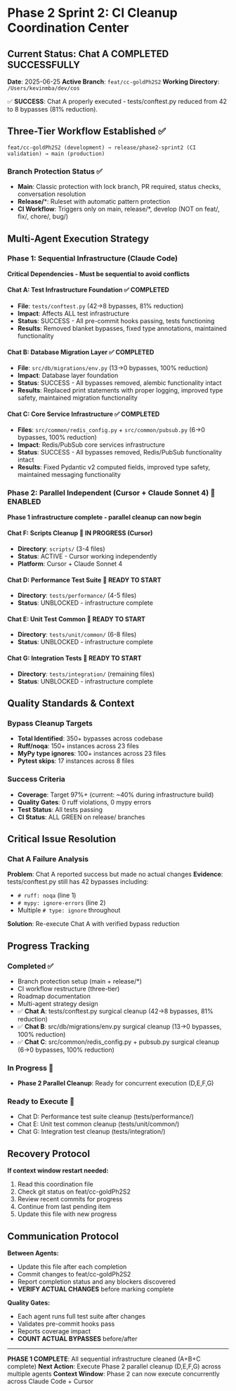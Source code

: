 # Phase 2 Sprint 2: CI Cleanup Coordination Center

## Current Status: Chat A COMPLETED SUCCESSFULLY
**Date**: 2025-06-25
**Active Branch**: `feat/cc-goldPh2S2`
**Working Directory**: `/Users/kevinmba/dev/cos`

✅ **SUCCESS**: Chat A properly executed - tests/conftest.py reduced from 42 to 8 bypasses (81% reduction).

## Three-Tier Workflow Established ✅
```
feat/cc-goldPh2S2 (development) → release/phase2-sprint2 (CI validation) → main (production)
```

### Branch Protection Status ✅
- **Main**: Classic protection with lock branch, PR required, status checks, conversation resolution
- **Release/***: Ruleset with automatic pattern protection
- **CI Workflow**: Triggers only on main, release/*, develop (NOT on feat/, fix/, chore/, bug/)

## Multi-Agent Execution Strategy

### Phase 1: Sequential Infrastructure (Claude Code)
**Critical Dependencies - Must be sequential to avoid conflicts**

#### Chat A: Test Infrastructure Foundation ✅ **COMPLETED**
- **File**: `tests/conftest.py` (42→8 bypasses, 81% reduction)
- **Impact**: Affects ALL test infrastructure
- **Status**: SUCCESS - All pre-commit hooks passing, tests functioning
- **Results**: Removed blanket bypasses, fixed type annotations, maintained functionality

#### Chat B: Database Migration Layer ✅ **COMPLETED**
- **File**: `src/db/migrations/env.py` (13→0 bypasses, 100% reduction)
- **Impact**: Database layer foundation
- **Status**: SUCCESS - All bypasses removed, alembic functionality intact
- **Results**: Replaced print statements with proper logging, improved type safety, maintained migration functionality

#### Chat C: Core Service Infrastructure ✅ **COMPLETED**
- **Files**: `src/common/redis_config.py` + `src/common/pubsub.py` (6→0 bypasses, 100% reduction)
- **Impact**: Redis/PubSub core services infrastructure
- **Status**: SUCCESS - All bypasses removed, Redis/PubSub functionality intact
- **Results**: Fixed Pydantic v2 computed fields, improved type safety, maintained messaging functionality

### Phase 2: Parallel Independent (Cursor + Claude Sonnet 4) 🚀 **ENABLED**
**Phase 1 infrastructure complete - parallel cleanup can now begin**

#### Chat F: Scripts Cleanup 🚀 **IN PROGRESS (Cursor)**
- **Directory**: `scripts/` (3-4 files)
- **Status**: ACTIVE - Cursor working independently
- **Platform**: Cursor + Claude Sonnet 4

#### Chat D: Performance Test Suite 🚀 **READY TO START**
- **Directory**: `tests/performance/` (4-5 files)
- **Status**: UNBLOCKED - infrastructure complete

#### Chat E: Unit Test Common 🚀 **READY TO START**
- **Directory**: `tests/unit/common/` (6-8 files)
- **Status**: UNBLOCKED - infrastructure complete

#### Chat G: Integration Tests 🚀 **READY TO START**
- **Directory**: `tests/integration/` (remaining files)
- **Status**: UNBLOCKED - infrastructure complete

## Quality Standards & Context

### Bypass Cleanup Targets
- **Total Identified**: 350+ bypasses across codebase
- **Ruff/noqa**: 150+ instances across 23 files
- **MyPy type ignores**: 100+ instances across 23 files
- **Pytest skips**: 17 instances across 8 files

### Success Criteria
- **Coverage**: Target 97%+ (current: ~40% during infrastructure build)
- **Quality Gates**: 0 ruff violations, 0 mypy errors
- **Test Status**: All tests passing
- **CI Status**: ALL GREEN on release/ branches

## Critical Issue Resolution

### Chat A Failure Analysis
**Problem**: Chat A reported success but made no actual changes
**Evidence**: tests/conftest.py still has 42 bypasses including:
- `# ruff: noqa` (line 1)
- `# mypy: ignore-errors` (line 2)
- Multiple `# type: ignore` throughout

**Solution**: Re-execute Chat A with verified bypass reduction

## Progress Tracking

### Completed ✅
- Branch protection setup (main + release/*)
- CI workflow restructure (three-tier)
- Roadmap documentation
- Multi-agent strategy design
- ✅ **Chat A**: tests/conftest.py surgical cleanup (42→8 bypasses, 81% reduction)
- ✅ **Chat B**: src/db/migrations/env.py surgical cleanup (13→0 bypasses, 100% reduction)
- ✅ **Chat C**: src/common/redis_config.py + pubsub.py surgical cleanup (6→0 bypasses, 100% reduction)

### In Progress 🎯
- **Phase 2 Parallel Cleanup**: Ready for concurrent execution (D,E,F,G)

### Ready to Execute 🚀
- Chat D: Performance test suite cleanup (tests/performance/)
- Chat E: Unit test common cleanup (tests/unit/common/)
- Chat G: Integration test cleanup (tests/integration/)

## Recovery Protocol
**If context window restart needed:**
1. Read this coordination file
2. Check git status on feat/cc-goldPh2S2
3. Review recent commits for progress
4. Continue from last pending item
5. Update this file with new progress

## Communication Protocol
**Between Agents:**
- Update this file after each completion
- Commit changes to feat/cc-goldPh2S2
- Report completion status and any blockers discovered
- **VERIFY ACTUAL CHANGES** before marking complete

**Quality Gates:**
- Each agent runs full test suite after changes
- Validates pre-commit hooks pass
- Reports coverage impact
- **COUNT ACTUAL BYPASSES** before/after

---
**PHASE 1 COMPLETE**: All sequential infrastructure cleaned (A+B+C complete)
**Next Action**: Execute Phase 2 parallel cleanup (D,E,F,G) across multiple agents
**Context Window**: Phase 2 can now execute concurrently across Claude Code + Cursor
